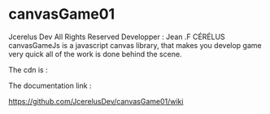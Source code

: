 # canvasGame01

Jcerelus Dev All Rights Reserved Developper : Jean .F CÉRÉLUS
 canvasGameJs is a javascript canvas library,
 that makes you develop game very quick all of the work is done behind the scene. 


The cdn is :

<script src="https://cdn.jsdelivr.net/gh/JcerelusDev/canvasGame01/canvasgame.js"></script>


The documentation link :

https://github.com/JcerelusDev/canvasGame01/wiki


